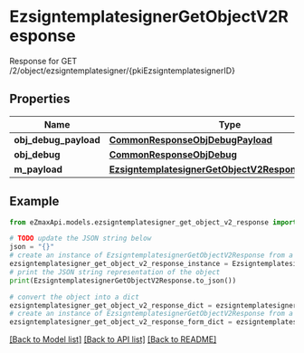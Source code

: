 # EzsigntemplatesignerGetObjectV2Response

Response for GET /2/object/ezsigntemplatesigner/{pkiEzsigntemplatesignerID}

## Properties

Name | Type | Description | Notes
------------ | ------------- | ------------- | -------------
**obj_debug_payload** | [**CommonResponseObjDebugPayload**](CommonResponseObjDebugPayload.md) |  | 
**obj_debug** | [**CommonResponseObjDebug**](CommonResponseObjDebug.md) |  | [optional] 
**m_payload** | [**EzsigntemplatesignerGetObjectV2ResponseMPayload**](EzsigntemplatesignerGetObjectV2ResponseMPayload.md) |  | 

## Example

```python
from eZmaxApi.models.ezsigntemplatesigner_get_object_v2_response import EzsigntemplatesignerGetObjectV2Response

# TODO update the JSON string below
json = "{}"
# create an instance of EzsigntemplatesignerGetObjectV2Response from a JSON string
ezsigntemplatesigner_get_object_v2_response_instance = EzsigntemplatesignerGetObjectV2Response.from_json(json)
# print the JSON string representation of the object
print(EzsigntemplatesignerGetObjectV2Response.to_json())

# convert the object into a dict
ezsigntemplatesigner_get_object_v2_response_dict = ezsigntemplatesigner_get_object_v2_response_instance.to_dict()
# create an instance of EzsigntemplatesignerGetObjectV2Response from a dict
ezsigntemplatesigner_get_object_v2_response_form_dict = ezsigntemplatesigner_get_object_v2_response.from_dict(ezsigntemplatesigner_get_object_v2_response_dict)
```
[[Back to Model list]](../README.md#documentation-for-models) [[Back to API list]](../README.md#documentation-for-api-endpoints) [[Back to README]](../README.md)


